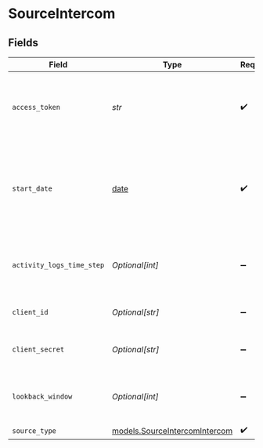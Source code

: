 # SourceIntercom


## Fields

| Field                                                                                                                                                                                                          | Type                                                                                                                                                                                                           | Required                                                                                                                                                                                                       | Description                                                                                                                                                                                                    | Example                                                                                                                                                                                                        |
| -------------------------------------------------------------------------------------------------------------------------------------------------------------------------------------------------------------- | -------------------------------------------------------------------------------------------------------------------------------------------------------------------------------------------------------------- | -------------------------------------------------------------------------------------------------------------------------------------------------------------------------------------------------------------- | -------------------------------------------------------------------------------------------------------------------------------------------------------------------------------------------------------------- | -------------------------------------------------------------------------------------------------------------------------------------------------------------------------------------------------------------- |
| `access_token`                                                                                                                                                                                                 | *str*                                                                                                                                                                                                          | :heavy_check_mark:                                                                                                                                                                                             | Access token for making authenticated requests. See the <a href="https://developers.intercom.com/building-apps/docs/authentication-types#how-to-get-your-access-token">Intercom docs</a> for more information. |                                                                                                                                                                                                                |
| `start_date`                                                                                                                                                                                                   | [date](https://docs.python.org/3/library/datetime.html#date-objects)                                                                                                                                           | :heavy_check_mark:                                                                                                                                                                                             | UTC date and time in the format 2017-01-25T00:00:00Z. Any data before this date will not be replicated.                                                                                                        | 2020-11-16T00:00:00Z                                                                                                                                                                                           |
| `activity_logs_time_step`                                                                                                                                                                                      | *Optional[int]*                                                                                                                                                                                                | :heavy_minus_sign:                                                                                                                                                                                             | Set lower value in case of failing long running sync of Activity Logs stream.                                                                                                                                  | 30                                                                                                                                                                                                             |
| `client_id`                                                                                                                                                                                                    | *Optional[str]*                                                                                                                                                                                                | :heavy_minus_sign:                                                                                                                                                                                             | Client Id for your Intercom application.                                                                                                                                                                       |                                                                                                                                                                                                                |
| `client_secret`                                                                                                                                                                                                | *Optional[str]*                                                                                                                                                                                                | :heavy_minus_sign:                                                                                                                                                                                             | Client Secret for your Intercom application.                                                                                                                                                                   |                                                                                                                                                                                                                |
| `lookback_window`                                                                                                                                                                                              | *Optional[int]*                                                                                                                                                                                                | :heavy_minus_sign:                                                                                                                                                                                             | The number of days to shift the state value backward for record sync                                                                                                                                           | 60                                                                                                                                                                                                             |
| `source_type`                                                                                                                                                                                                  | [models.SourceIntercomIntercom](../models/sourceintercomintercom.md)                                                                                                                                           | :heavy_check_mark:                                                                                                                                                                                             | N/A                                                                                                                                                                                                            |                                                                                                                                                                                                                |